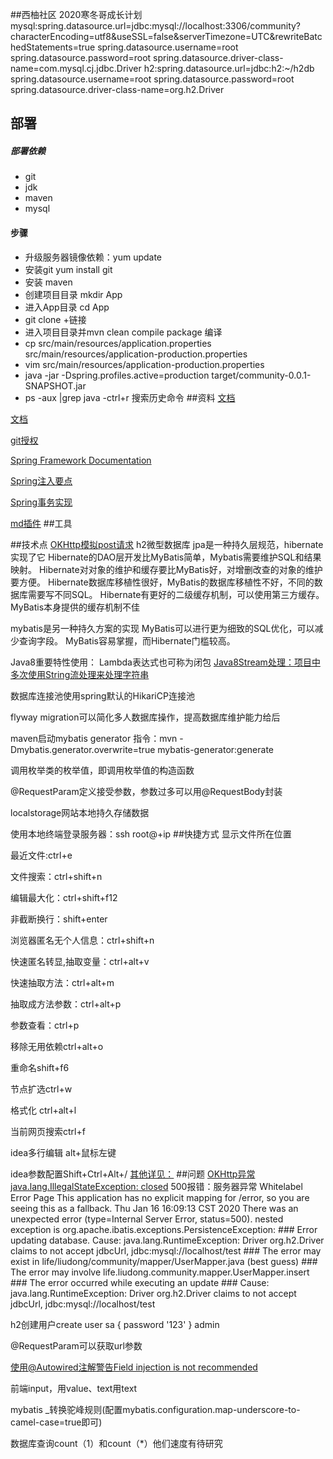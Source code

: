 ##西柚社区
2020寒冬哥成长计划
mysql:spring.datasource.url=jdbc:mysql://localhost:3306/community?characterEncoding=utf8&useSSL=false&serverTimezone=UTC&rewriteBatchedStatements=true 
      spring.datasource.username=root
      spring.datasource.password=root
      spring.datasource.driver-class-name=com.mysql.cj.jdbc.Driver
h2:spring.datasource.url=jdbc:h2:~/h2db
   spring.datasource.username=root
   spring.datasource.password=root
   spring.datasource.driver-class-name=org.h2.Driver

## 部署
##### 部署依赖
- git
- jdk
- maven
- mysql

#### 步骤
- 升级服务器镜像依赖：yum update
- 安装git yum install git
- 安装 maven
- 创建项目目录 mkdir App
- 进入App目录 cd App
- git clone +链接
- 进入项目目录并mvn clean compile package 编译
- cp src/main/resources/application.properties src/main/resources/application-production.properties
- vim src/main/resources/application-production.properties
- java -jar -Dspring.profiles.active=production target/community-0.0.1-SNAPSHOT.jar
- ps -aux |grep java
-ctrl+r 搜索历史命令
##资料
[文档](https://spring.io/guides)

[文档](https://v3.bootcss.com/components/#progress)

[git授权](https://developer.github.com/apps/building-oauth-apps/authorizing-oauth-apps/)

[Spring Framework Documentation](https://docs.spring.io/spring/docs/5.0.3.RELEASE/spring-framework-reference/index.html)

[Spring注入要点](https://www.cnblogs.com/tootwo2/p/6790754.html)

[Spring事务实现](https://blog.csdn.net/mawenshu316143866/article/details/81281443)

[md插件](https://pandao.github.io/editor.md/)
##工具

##技术点
[OKHttp模拟post请求](https://square.github.io/okhttp/)
h2微型数据库
jpa是一种持久层规范，hibernate实现了它
Hibernate的DAO层开发比MyBatis简单，Mybatis需要维护SQL和结果映射。
Hibernate对对象的维护和缓存要比MyBatis好，对增删改查的对象的维护要方便。
Hibernate数据库移植性很好，MyBatis的数据库移植性不好，不同的数据库需要写不同SQL。
Hibernate有更好的二级缓存机制，可以使用第三方缓存。MyBatis本身提供的缓存机制不佳
 
mybatis是另一种持久方案的实现
MyBatis可以进行更为细致的SQL优化，可以减少查询字段。
MyBatis容易掌握，而Hibernate门槛较高。

Java8重要特性使用：
Lambda表达式也可称为闭包
[Java8Stream处理：项目中多次使用String流处理来处理字符串](https://www.jianshu.com/p/11c925cdba50)
    
数据库连接池使用spring默认的HikariCP连接池

flyway migration可以简化多人数据库操作，提高数据库维护能力给后

maven启动mybatis generator 指令：mvn -Dmybatis.generator.overwrite=true mybatis-generator:generate

调用枚举类的枚举值，即调用枚举值的构造函数

@RequestParam定义接受参数，参数过多可以用@RequestBody封装

localstorage网站本地持久存储数据

使用本地终端登录服务器：ssh root@+ip
##快捷方式
显示文件所在位置

最近文件:ctrl+e

文件搜索：ctrl+shift+n

编辑最大化：ctrl+shift+f12

非截断换行：shift+enter

浏览器匿名无个人信息：ctrl+shift+n

快速匿名转显,抽取变量：ctrl+alt+v

快速抽取方法：ctrl+alt+m

抽取成方法参数：ctrl+alt+p

参数查看：ctrl+p

移除无用依赖ctrl+alt+o

重命名shift+f6

节点扩选ctrl+w

格式化 ctrl+alt+l

当前网页搜索ctrl+f

idea多行编辑 alt+鼠标左键

idea参数配置Shift+Ctrl+Alt+/
[其他详见：](https://blog.csdn.net/zhuwinmin/article/details/72841061)
##问题
[OKHttp异常java.lang.IllegalStateException: closed](https://blog.csdn.net/u012587005/article/details/78504925)
500报错：服务器异常
Whitelabel Error Page
This application has no explicit mapping for /error, so you are seeing this as a fallback.
Thu Jan 16 16:09:13 CST 2020
There was an unexpected error (type=Internal Server Error, status=500).
nested exception is org.apache.ibatis.exceptions.PersistenceException: ### Error updating database. Cause: java.lang.RuntimeException: Driver org.h2.Driver claims to not accept jdbcUrl, jdbc:mysql://localhost/test ### The error may exist in life/liudong/community/mapper/UserMapper.java (best guess) ### The error may involve life.liudong.community.mapper.UserMapper.insert ### The error occurred while executing an update ### Cause: java.lang.RuntimeException: Driver org.h2.Driver claims to not accept jdbcUrl, jdbc:mysql://localhost/test

h2创建用户create user sa { password '123' } admin

@RequestParam可以获取url参数

[使用@Autowired注解警告Field injection is not recommended](https://blog.csdn.net/zhangjingao/article/details/81094529)

前端input，用value、text用text

mybatis _转换驼峰规则(配置mybatis.configuration.map-underscore-to-camel-case=true即可)

数据库查询count（1）和count（*）他们速度有待研究